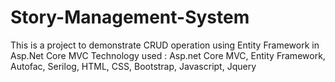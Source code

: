 # Story-Management-System
This is a project to demonstrate CRUD operation using Entity Framework in Asp.Net Core MVC
Technology used : Asp.net Core MVC, Entity Framework, Autofac, Serilog, HTML, CSS, Bootstrap, Javascript, Jquery
